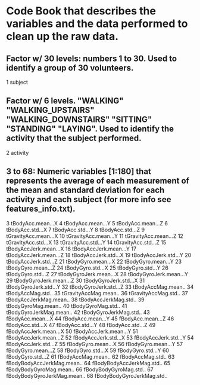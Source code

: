 # Code Book that describes the variables and the data performed to clean up the raw data.
 
## Factor w/ 30 levels: numbers 1 to 30. Used to identify a group of 30 volunteers.
1                      subject

## Factor w/ 6 levels. "WALKING" "WALKING_UPSTAIRS" "WALKING_DOWNSTAIRS" "SITTING" "STANDING" "LAYING". Used to identify the activity that the subject performed.
2                     activity

## 3 to 68: Numeric variables [1:180] that represents the average of each measurement of the mean and standard deviation for each activity and each subject (for more info see features_info.txt).

3            tBodyAcc.mean...X
4            tBodyAcc.mean...Y
5            tBodyAcc.mean...Z
6             tBodyAcc.std...X
7             tBodyAcc.std...Y
8             tBodyAcc.std...Z
9         tGravityAcc.mean...X
10        tGravityAcc.mean...Y
11        tGravityAcc.mean...Z
12         tGravityAcc.std...X
13         tGravityAcc.std...Y
14         tGravityAcc.std...Z
15       tBodyAccJerk.mean...X
16       tBodyAccJerk.mean...Y
17       tBodyAccJerk.mean...Z
18        tBodyAccJerk.std...X
19        tBodyAccJerk.std...Y
20        tBodyAccJerk.std...Z
21          tBodyGyro.mean...X
22          tBodyGyro.mean...Y
23          tBodyGyro.mean...Z
24           tBodyGyro.std...X
25           tBodyGyro.std...Y
26           tBodyGyro.std...Z
27      tBodyGyroJerk.mean...X
28      tBodyGyroJerk.mean...Y
29      tBodyGyroJerk.mean...Z
30       tBodyGyroJerk.std...X
31       tBodyGyroJerk.std...Y
32       tBodyGyroJerk.std...Z
33          tBodyAccMag.mean..
34           tBodyAccMag.std..
35       tGravityAccMag.mean..
36        tGravityAccMag.std..
37      tBodyAccJerkMag.mean..
38       tBodyAccJerkMag.std..
39         tBodyGyroMag.mean..
40          tBodyGyroMag.std..
41     tBodyGyroJerkMag.mean..
42      tBodyGyroJerkMag.std..
43           fBodyAcc.mean...X
44           fBodyAcc.mean...Y
45           fBodyAcc.mean...Z
46            fBodyAcc.std...X
47            fBodyAcc.std...Y
48            fBodyAcc.std...Z
49       fBodyAccJerk.mean...X
50       fBodyAccJerk.mean...Y
51       fBodyAccJerk.mean...Z
52        fBodyAccJerk.std...X
53        fBodyAccJerk.std...Y
54        fBodyAccJerk.std...Z
55          fBodyGyro.mean...X
56          fBodyGyro.mean...Y
57          fBodyGyro.mean...Z
58           fBodyGyro.std...X
59           fBodyGyro.std...Y
60           fBodyGyro.std...Z
61          fBodyAccMag.mean..
62           fBodyAccMag.std..
63  fBodyBodyAccJerkMag.mean..
64   fBodyBodyAccJerkMag.std..
65     fBodyBodyGyroMag.mean..
66      fBodyBodyGyroMag.std..
67 fBodyBodyGyroJerkMag.mean..
68  fBodyBodyGyroJerkMag.std..
